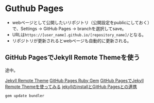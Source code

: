 # Guthub Pages

- webページとして公開したいリポジトリ（公開設定をpublicにしておく）で、Settings -> GitHub Pages -> branchを選択してsave。
- URLは`https://[user_name].github.io/[repository_name]/`となる。
- リポジトリが更新されるとwebページも自動的に更新される。


## GitHub PagesでJekyll Remote Themeを使う

途中。

[Jekyll Remote Theme](https://github.com/benbalter/jekyll-remote-theme)
[GitHub Pages Ruby Gem](https://github.com/github/pages-gem)
[GitHub PagesでJekyll Remote Themeを使ってみる](https://qiita.com/ninoseki/items/6c93bbbd516c7539e8a9)
[jekyllのinstallとGitHub Pagesとの連携](https://qiita.com/daddygongon/items/9b7182db29861744fc79)

```
gem update bundler

```
